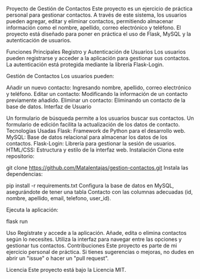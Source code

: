 Proyecto de Gestión de Contactos
Este proyecto es un ejercicio de práctica personal para gestionar contactos. A través de este sistema, los usuarios pueden agregar, editar y eliminar contactos, permitiendo almacenar información como el nombre, apellido, correo electrónico y teléfono. El proyecto está diseñado para poner en práctica el uso de Flask, MySQL y la autenticación de usuarios.

Funciones Principales
Registro y Autenticación de Usuarios
Los usuarios pueden registrarse y acceder a la aplicación para gestionar sus contactos. La autenticación está protegida mediante la librería Flask-Login.

Gestión de Contactos
Los usuarios pueden:

Añadir un nuevo contacto: Ingresando nombre, apellido, correo electrónico y teléfono.
Editar un contacto: Modificando la información de un contacto previamente añadido.
Eliminar un contacto: Eliminando un contacto de la base de datos.
Interfaz de Usuario

Un formulario de búsqueda permite a los usuarios buscar sus contactos.
Un formulario de edición facilita la actualización de los datos de contacto.
Tecnologías Usadas
Flask: Framework de Python para el desarrollo web.
MySQL: Base de datos relacional para almacenar los datos de los contactos.
Flask-Login: Librería para gestionar la sesión de usuarios.
HTML/CSS: Estructura y estilo de la interfaz web.
Instalación
Clona este repositorio:

git clone https://github.com/Matalentajas/gestion-contactos.git
Instala las dependencias:

pip install -r requirements.txt
Configura la base de datos en MySQL, asegurándote de tener una tabla Contacto con las columnas adecuadas (id, nombre, apellido, email, telefono, user_id).

Ejecuta la aplicación:

flask run

Uso
Regístrate y accede a la aplicación.
Añade, edita o elimina contactos según lo necesites.
Utiliza la interfaz para navegar entre las opciones y gestionar tus contactos.
Contribuciones
Este proyecto es parte de mi ejercicio personal de práctica. Si tienes sugerencias o mejoras, no dudes en abrir un "issue" o hacer un "pull request".

Licencia
Este proyecto está bajo la Licencia MIT.
